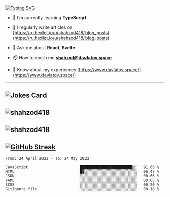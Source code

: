 [![Typing SVG](https://readme-typing-svg.herokuapp.com?font=Turret+Road&height=30&lines=HI!+I%60m+Frontend+Developer)](https://git.io/typing-svg)

- 🌱 I’m currently learning **TypeScript**

- 📝 I regularly write articles on [https://ru.hexlet.io/u/shahzod418/blog_posts](https://ru.hexlet.io/u/shahzod418/blog_posts)

- 💬 Ask me about **React, Svelte**

- 📫 How to reach me **shahzod@davlatov.space**

- 📄 Know about my experiences [https://www.davlatov.space/](https://www.davlatov.space/)

---
![Jokes Card](https://readme-jokes.vercel.app/api?theme=radical)
---
![shahzod418](https://github-readme-stats.vercel.app/api/top-langs?username=shahzod418&show_icons=true&theme=radical&locale=en&layout=compact)
---
![shahzod418](https://github-readme-stats.vercel.app/api?username=shahzod418&show_icons=true&theme=radical&locale=en&count_private=true)
---
[![GitHub Streak](http://github-readme-streak-stats.herokuapp.com?user=shahzod418&theme=radical&date_format=M%20j%5B%2C%20Y%5D)](https://git.io/streak-stats)
---
<!--START_SECTION:waka-->

```text
From: 24 April 2022 - To: 24 May 2022

JavaScript                       ███████████████████████░░   91.65 %
HTML                             █▓░░░░░░░░░░░░░░░░░░░░░░░   06.47 %
JSON                             ░░░░░░░░░░░░░░░░░░░░░░░░░   00.66 %
YAML                             ░░░░░░░░░░░░░░░░░░░░░░░░░   00.65 %
SCSS                             ░░░░░░░░░░░░░░░░░░░░░░░░░   00.20 %
GitIgnore file                   ░░░░░░░░░░░░░░░░░░░░░░░░░   00.18 %
```

<!--END_SECTION:waka-->
